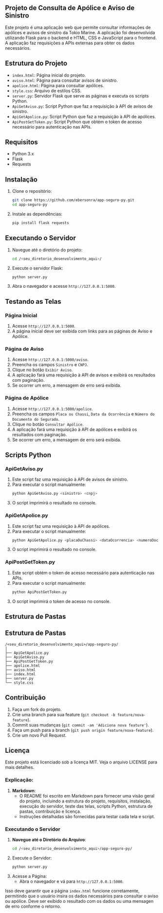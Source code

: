 ## Projeto de Consulta de Apólice e Aviso de Sinistro

Este projeto é uma aplicação web que permite consultar informações de apólices e avisos de sinistro da Tokio Marine. A aplicação foi desenvolvida utilizando Flask para o backend e HTML, CSS e JavaScript para o frontend. A aplicação faz requisições a APIs externas para obter os dados necessários.

## Estrutura do Projeto

- `index.html`: Página inicial do projeto.
- `aviso.html`: Página para consultar avisos de sinistro.
- `apolice.html`: Página para consultar apólices.
- `style.css`: Arquivo de estilos CSS.
- `server.py`: Servidor Flask que serve as páginas e executa os scripts Python.
- `ApiGetAviso.py`: Script Python que faz a requisição à API de avisos de sinistro.
- `ApiGetApolice.py`: Script Python que faz a requisição à API de apólices.
- `ApiPostGetToken.py`: Script Python que obtém o token de acesso necessário para autenticação nas APIs.

## Requisitos

- Python 3.x
- Flask
- Requests

## Instalação

1. Clone o repositório:
   ```sh
   git clone https://github.com/ebersonra/app-seguro-py.git
   cd app-seguro-py
   ```
2. Instale as dependências:
    ```sh
    pip install flask requests
    ```
## Executando o Servidor

1. Navegue até o diretório do projeto:
    ```sh
    cd /<seu_diretorio_desenvolvimento_aqui>/
    ```
2. Execute o servidor Flask:
    ```sh
    python server.py
    ```
3. Abra o navegador e acesse `http://127.0.0.1:5000`.

## Testando as Telas

### Página Inicial
1. Acesse `http://127.0.0.1:5000`.
2. A página inicial deve ser exibida com links para as páginas de Aviso e Apólice.

### Página de Aviso
1. Acesse `http://127.0.0.1:5000/aviso`.
2. Preencha os campos `Sinistro` e `CNPJ`.
3. Clique no botão `Exibir Aviso`.
4. A aplicação fará uma requisição à API de avisos e exibirá os resultados com paginação.
5. Se ocorrer um erro, a mensagem de erro será exibida.

### Página de Apólice
1. Acesse `http://127.0.0.1:5000/apolice`.
2. Preencha os campos `Placa ou Chassi`, `Data da Ocorrência` e `Número do Documento do Segurado`.
3. Clique no botão `Consultar Apólice`.
4. A aplicação fará uma requisição à API de apólices e exibirá os resultados com paginação.
5. Se ocorrer um erro, a mensagem de erro será exibida.

## Scripts Python
### ApiGetAviso.py
1. Este script faz uma requisição à API de avisos de sinistro.
2. Para executar o script manualmente:
    ```sh
    python ApiGetAviso.py <sinistro> <cnpj>
    ```
3. O script imprimirá o resultado no console.

### ApiGetApolice.py
1. Este script faz uma requisição à API de apólices.
2. Para executar o script manualmente:
    ```sh
    python ApiGetApolice.py <placaOuChassi> <dataOcorrencia> <numeroDocumentoSegurado>
    ```
3. O script imprimirá o resultado no console.
### ApiPostGetToken.py
1. Este script obtém o token de acesso necessário para autenticação nas APIs.
2. Para executar o script manualmente:
    ```sh
    python ApiPostGetToken.py
    ```
3. O script imprimirá o token de acesso no console.

## Estrutura de Pastas
## Estrutura de Pastas

```plaintext
/<seu_diretorio_desenvolvimento_aqui>/app-seguro-py/
│
├── ApiGetApolice.py
├── ApiGetAviso.py
├── ApiPostGetToken.py
├── apolice.html
├── aviso.html
├── index.html
├── server.py
└── style.css
```

## Contribuição

1. Faça um fork do projeto.
2. Crie uma branch para sua feature (`git checkout -b feature/nova-feature`).
3. Commit suas mudanças (`git commit -am 'Adiciona nova feature'`).
4. Faça um push para a branch (`git push origin feature/nova-feature`).
5. Crie um novo Pull Request.

## Licença

Este projeto está licenciado sob a licença MIT. Veja o arquivo LICENSE para mais detalhes.


### Explicação:
1. **Markdown**:
   - O README foi escrito em Markdown para fornecer uma visão geral do projeto, incluindo a estrutura do projeto, requisitos, instalação, execução do servidor, teste das telas, scripts Python, estrutura de pastas, contribuição e licença.
   - Instruções detalhadas são fornecidas para testar cada tela e script.

### Executando o Servidor

1. **Navegue até o Diretório do Arquivo**:
   ```sh
   cd /<seu_diretorio_desenvolvimento_aqui>/app-seguro-py/
   ```
2. Execute o Servidor:
    ```sh
    python server.py
    ```
3. Acesse a Página:
    - Abra o navegador e vá para `http://127.0.0.1:5000`.

Isso deve garantir que a página `index.html` funcione corretamente, permitindo que o usuário insira os dados necessários para consultar o aviso ou apólice. Deve ser exibido o resultado com os dados ou uma mensagen de erro conforme o retorno.